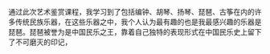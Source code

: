 通过此次艺术鉴赏课程，我学习到了包括编钟、胡琴、扬琴、琵琶、古筝在内的许多传统民族乐器，在这些乐器之中，我个人认为最有趣的也是我最感兴趣的乐器是琵琶。琵琶被誉为是中国民乐之王，靠着自己独特的表现形式在中国民乐史上留下了不可磨灭的印记，